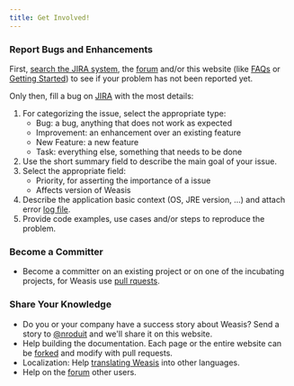 ```yaml
---
title: Get Involved!
---
```


### Report Bugs and Enhancements

First, <a target="_blank" href="http://www.dcm4che.org/jira/browse/WEA">search the JIRA system</a>, the <a target="_blank" href="http://groups.google.com/group/dcm4che">forum</a> and/or this website (like [FAQs](../faq) or [Getting Started](../getting-started)) to see if your problem has not been reported yet.

Only then, fill a bug on <a target="_blank" href="http://www.dcm4che.org/jira/browse/WEA">JIRA</a> with the most details:

1. For categorizing the issue, select the appropriate type:
    - Bug: a bug, anything that does not work as expected
    - Improvement: an enhancement over an existing feature
    - New Feature: a new feature
    - Task: everything else, something that needs to be done
2. Use the short summary field to describe the main goal of your issue.
3. Select the appropriate field:
    - Priority, for asserting the importance of a issue
    - Affects version of Weasis
4. Describe the application basic context (OS, JRE version, ...) and attach error [log file](../faq/#how-to-enable-weasis-logging).
5. Provide code examples, use cases and/or steps to reproduce the problem.

### Become a Committer

- Become a committer on an existing project or on one of the incubating projects, for Weasis use <a target="_blank" href="https://github.com/nroduit/Weasis/pulls">pull rquests</a>.

### Share Your Knowledge

- Do you or your company have a success story about Weasis? Send a story to <a target="_blank" href="https://github.com/nroduit">@nroduit</a> and we'll share it on this website.
- Help building the documentation. Each page or the entire website can be <a target="_blank" href="https://github.com/nroduit/nroduit.github.io/fork">forked</a> and modify with pull requests.
- Localization: Help [translating Weasis](../getting-started/translating) into other languages.
- Help on the <a target="_blank" href="http://groups.google.com/group/dcm4che">forum</a> other users.
